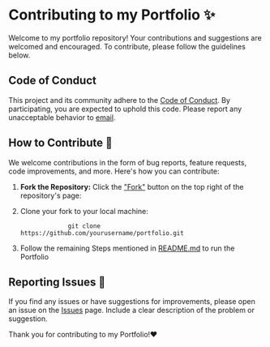 # Contributing to my Portfolio ✨

Welcome to my portfolio repository! Your contributions and suggestions are welcomed and encouraged. To contribute, please follow the guidelines below.

## Code of Conduct

This project and its community adhere to the [Code of Conduct](./CODE_OF_CONDUCT.md). By participating, you are expected to uphold this code. Please report any unacceptable behavior to [email](s.muhammadfiaz2003@gmail.com).

## How to Contribute 👻

We welcome contributions in the form of bug reports, feature requests, code improvements, and more. Here's how you can contribute:

1. **Fork the Repository:** Click the ["Fork"](https://github.com/husseinbouik/portfolio/fork) button on the top right of the repository's page:


2. Clone your fork to your local machine:
   
                    git clone https://github.com/yourusername/portfolio.git
   
3. Follow the remaining Steps mentioned in [README.md](,/README.md) to run the Portfolio
 
## Reporting Issues 🐞

If you find any issues or have suggestions for improvements, please open an issue on the [Issues](https://github.com/husseinbouik/husseinbouik.github.io/issues) page. Include a clear description of the problem or suggestion.

Thank you for contributing to my Portfolio!❤️
   
